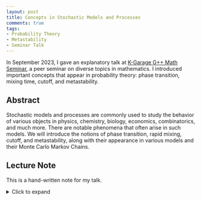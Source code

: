 ```yaml
---
layout: post
title: Concepts in Stochastic Models and Processes
comments: true
tags: 
- Probability Theory
- Metastability
- Seminar Talk
---
```


In September 2023, I gave an explanatory talk at [K-Garage G++ Math Seminar](https://sites.google.com/view/math-seminar), a peer seminar on diverse topics in mathematics. I introduced important concepts that appear in probability theory: phase transition, mixing time, cutoff, and metastability.


## Abstract
Stochastic models and processes are commonly used to study the behavior of various objects in physics, chemistry, biology, economics, combinatorics, and much more. There are notable phenomena that often arise in such models. We will introduce the notions of phase transition, rapid mixing, cutoff, and metastability, along with their appearance in various models and their Monte Carlo Markov Chains.


## Lecture Note
This is a hand-written note for my talk. 
<details>
<summary>Click to expand</summary>
<object data="/assets/concepts-in-stochastic-models-and-processes/Note_20230910.pdf" width="700" height="1000" type='application/pdf'></object>
</details>